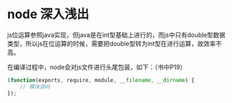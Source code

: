 # node 深入浅出

js位运算参照java实现，但java是在int型基础上进行的，而js中只有double型数据类型，所以js在位运算的时候，需要把double型转为int型在进行运算，故效率不高。

在编译过程中，node会对js文件进行头尾包装，如下：（书中P19）

```js
(function(exports, require, module, __filename, __dirname) {
    // 模块源码
});
```
